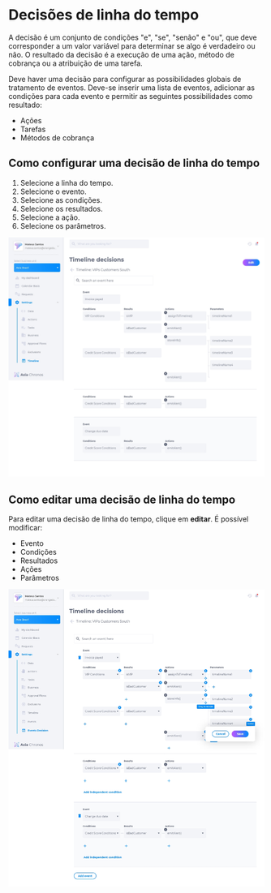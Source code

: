 # Decisões de linha do tempo
A decisão é um conjunto de condições "e", "se", "senão" e "ou", que deve corresponder a um valor variável para determinar se algo é verdadeiro ou não. O resultado da decisão é a execução de uma ação, método de cobrança ou a atribuição de uma tarefa.

Deve haver uma decisão para configurar as possibilidades globais de tratamento de eventos. Deve-se inserir uma lista de eventos, adicionar as condições para cada evento e permitir as seguintes possibilidades como resultado:
* Ações
* Tarefas
* Métodos de cobrança

## Como configurar uma decisão de linha do tempo
1. Selecione a linha do tempo.
2. Selecione o evento.
3. Selecione as condições.
4. Selecione os resultados.
5. Selecione a ação.
6. Selecione os parâmetros.

![image](../img/crm/Timelinedecisions-View.jpg)

## Como editar uma decisão de linha do tempo
Para editar uma decisão de linha do tempo, clique em **editar**. É possível modificar:
* Evento
* Condições
* Resultados
* Ações
* Parâmetros

![image](../img/crm/Timelinedecisions-Edit.jpg)